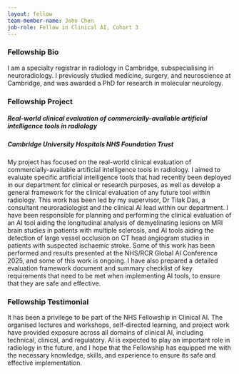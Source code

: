 ```yaml
---
layout: fellow
team-member-name: John Chen
job-role: Fellow in Clinical AI, Cohort 3
---
```

### Fellowship Bio
I am a specialty registrar in radiology in Cambridge, subspecialising in neuroradiology. I previously studied medicine, surgery, and neuroscience at Cambridge, and was awarded a PhD for research in molecular neurology.
### Fellowship Project
##### _Real-world clinical evaluation of commercially-available artificial intelligence tools in radiology_
##### Cambridge University Hospitals NHS Foundation Trust

My project has focused on the real-world clinical evaluation of commercially-available artificial intelligence tools in radiology. I aimed to evaluate specific artificial intelligence tools that had recently been deployed in our department for clinical or research purposes, as well as develop a general framework for the clinical evaluation of any future tool within radiology. This work has been led by my supervisor, Dr Tilak Das, a consultant neuroradiologist and the clinical AI lead within our department. I have been responsible for planning and performing the clinical evaluation of an AI tool aiding the longitudinal analysis of demyelinating lesions on MRI brain studies in patients with multiple sclerosis, and AI tools aiding the detection of large vessel occlusion on CT head angiogram studies in patients with suspected ischaemic stroke. Some of this work has been performed and results presented at the NHS/RCR Global AI Conference 2025, and some of this work is ongoing. I have also prepared a detailed evaluation framework document and summary checklist of key requirements that need to be met when implementing AI tools, to ensure that they are safe and effective.
### Fellowship Testimonial
It has been a privilege to be part of the NHS Fellowship in Clinical AI. The organised lectures and workshops, self-directed learning, and project work have provided exposure across all domains of clinical AI, including technical, clinical, and regulatory. AI is expected to play an important role in radiology in the future, and I hope that the Fellowship has equipped me with the necessary knowledge, skills, and experience to ensure its safe and effective implementation.
